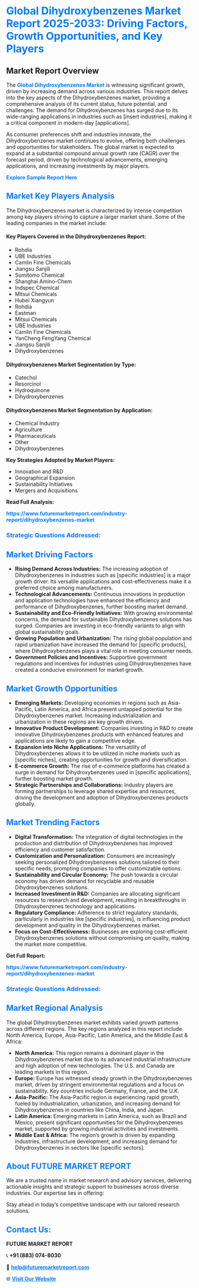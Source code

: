 <h1 style="color: #007BFF;">Global Dihydroxybenzenes Market Report 2025-2033: Driving Factors, Growth Opportunities, and Key Players</h1>

<section id="overview">
<h2>Market Report Overview</h2>
<p>The <a href="https://www.futuremarketreport.com/industry-report/dihydroxybenzenes-market" style="color: #007BFF; text-decoration: none;"><strong>Global Dihydroxybenzenes Market</strong></a> is witnessing significant growth, driven by increasing demand across various industries. This report delves into the key aspects of the Dihydroxybenzenes market, providing a comprehensive analysis of its current status, future potential, and challenges. The demand for Dihydroxybenzenes has surged due to its wide-ranging applications in industries such as [insert industries], making it a critical component in modern-day [applications].</p>
<p>As consumer preferences shift and industries innovate, the Dihydroxybenzenes market continues to evolve, offering both challenges and opportunities for stakeholders. The global market is expected to expand at a substantial compound annual growth rate (CAGR) over the forecast period, driven by technological advancements, emerging applications, and increasing investments by major players.</p>
</section>

<section id="overview">
<p><a href="https://www.futuremarketreport.com/request-sample/reportId=98568" style="color: #007BFF; text-decoration: none;"><strong>Explore Sample Report Here</strong></a></p>
</section>

<section id="key-players">
<h2 style="color: #007BFF;">Market Key Players Analysis</h2>
<p>The Dihydroxybenzenes market is characterized by intense competition among key players striving to capture a larger market share. Some of the leading companies in the market include:</p>
<h4>Key Players Covered in the Dihydroxybenzenes Report:</h4>
<ul><li>Rohdia</li><li>UBE Industries</li><li>Camlin Fine Chemicals</li><li>Jiangsu Sanjili</li><li>Sumitomo Chemical</li><li>Shanghai Amino-Chem</li><li>Indspec Chemical</li><li>Mitsui Chemicals</li><li>Hubei Xiangyun</li><li>Rohdia</li><li>Eastman</li><li>Mitsui Chemicals</li><li>UBE Industries</li><li>Camlin Fine Chemicals</li><li>YanCheng FengYang Chemical</li><li>Jiangsu Sanjili</li><li>Dihydroxybenzenes</li></ul>
<h4>Dihydroxybenzenes Market Segmentation by Type:</h4>
<ul><li>Catechol</li><li>Resorcinol</li><li>Hydroquinone</li><li>Dihydroxybenzenes</li></ul>

<h4>Dihydroxybenzenes Market Segmentation by Application:</h4>
<ul><li>Chemical Industry</li><li>Agriculture</li><li>Pharmaceuticals</li><li>Other</li><li>Dihydroxybenzenes</li></ul>
<p><strong>Key Strategies Adopted by Market Players:</strong></p>
<ul>
<li>Innovation and R&D</li>
<li>Geographical Expansion</li>
<li>Sustainability Initiatives</li>
<li>Mergers and Acquisitions</li>
</ul>
</section>

<section>
<p><strong>Read Full Analysis: </strong></p><a href="https://www.futuremarketreport.com/industry-report/dihydroxybenzenes-market" style="color: #007BFF; text-decoration: none;"><strong>https://www.futuremarketreport.com/industry-report/dihydroxybenzenes-market</strong></a>
<h3 style="color: #007BFF;">Strategic Questions Addressed:</h3>
</section>

<section id="driving-factors">
<h2 style="color: #007BFF;">Market Driving Factors</h2>
<ul>
<li><strong>Rising Demand Across Industries:</strong> The increasing adoption of Dihydroxybenzenes in industries such as [specific industries] is a major growth driver. Its versatile applications and cost-effectiveness make it a preferred choice among manufacturers.</li>
<li><strong>Technological Advancements:</strong> Continuous innovations in production and application technologies have enhanced the efficiency and performance of Dihydroxybenzenes, further boosting market demand.</li>
<li><strong>Sustainability and Eco-Friendly Initiatives:</strong> With growing environmental concerns, the demand for sustainable Dihydroxybenzenes solutions has surged. Companies are investing in eco-friendly variants to align with global sustainability goals.</li>
<li><strong>Growing Population and Urbanization:</strong> The rising global population and rapid urbanization have increased the demand for [specific products], where Dihydroxybenzenes plays a vital role in meeting consumer needs.</li>
<li><strong>Government Policies and Incentives:</strong> Supportive government regulations and incentives for industries using Dihydroxybenzenes have created a conducive environment for market growth.</li>
</ul>
</section>

<section id="growth-opportunities">
<h2 style="color: #007BFF;">Market Growth Opportunities</h2>
<ul>
<li><strong>Emerging Markets:</strong> Developing economies in regions such as Asia-Pacific, Latin America, and Africa present untapped potential for the Dihydroxybenzenes market. Increasing industrialization and urbanization in these regions are key growth drivers.</li>
<li><strong>Innovative Product Development:</strong> Companies investing in R&D to create innovative Dihydroxybenzenes products with enhanced features and applications are likely to gain a competitive edge.</li>
<li><strong>Expansion into Niche Applications:</strong> The versatility of Dihydroxybenzenes allows it to be utilized in niche markets such as [specific niches], creating opportunities for growth and diversification.</li>
<li><strong>E-commerce Growth:</strong> The rise of e-commerce platforms has created a surge in demand for Dihydroxybenzenes used in [specific applications], further boosting market growth.</li>
<li><strong>Strategic Partnerships and Collaborations:</strong> Industry players are forming partnerships to leverage shared expertise and resources, driving the development and adoption of Dihydroxybenzenes products globally.</li>
</ul>
</section>

<section id="trending-factors">
<h2 style="color: #007BFF;">Market Trending Factors</h2>
<ul>
<li><strong>Digital Transformation:</strong> The integration of digital technologies in the production and distribution of Dihydroxybenzenes has improved efficiency and customer satisfaction.</li>
<li><strong>Customization and Personalization:</strong> Consumers are increasingly seeking personalized Dihydroxybenzenes solutions tailored to their specific needs, prompting companies to offer customizable options.</li>
<li><strong>Sustainability and Circular Economy:</strong> The push towards a circular economy has driven demand for recyclable and reusable Dihydroxybenzenes solutions.</li>
<li><strong>Increased Investment in R&D:</strong> Companies are allocating significant resources to research and development, resulting in breakthroughs in Dihydroxybenzenes technology and applications.</li>
<li><strong>Regulatory Compliance:</strong> Adherence to strict regulatory standards, particularly in industries like [specific industries], is influencing product development and quality in the Dihydroxybenzenes market.</li>
<li><strong>Focus on Cost-Effectiveness:</strong> Businesses are exploring cost-efficient Dihydroxybenzenes solutions without compromising on quality, making the market more competitive.</li>
</ul>
</section>

<section>
<p><strong>Get Full Report: </strong></p><a href="https://www.futuremarketreport.com/industry-report/dihydroxybenzenes-market" style="color: #007BFF; text-decoration: none;"><strong>https://www.futuremarketreport.com/industry-report/dihydroxybenzenes-market</strong></a>
<h3 style="color: #007BFF;">Strategic Questions Addressed:</h3>
</section>


<section id="regional-analysis">
<h2 style="color: #007BFF;">Market Regional Analysis</h2>
<p>The global Dihydroxybenzenes market exhibits varied growth patterns across different regions. The key regions analyzed in this report include North America, Europe, Asia-Pacific, Latin America, and the Middle East & Africa:</p>
<ul>
<li><strong>North America:</strong> This region remains a dominant player in the Dihydroxybenzenes market due to its advanced industrial infrastructure and high adoption of new technologies. The U.S. and Canada are leading markets in this region.</li>
<li><strong>Europe:</strong> Europe has witnessed steady growth in the Dihydroxybenzenes market, driven by stringent environmental regulations and a focus on sustainability. Key countries include Germany, France, and the U.K.</li>
<li><strong>Asia-Pacific:</strong> The Asia-Pacific region is experiencing rapid growth, fueled by industrialization, urbanization, and increasing demand for Dihydroxybenzenes in countries like China, India, and Japan.</li>
<li><strong>Latin America:</strong> Emerging markets in Latin America, such as Brazil and Mexico, present significant opportunities for the Dihydroxybenzenes market, supported by growing industrial activities and investments.</li>
<li><strong>Middle East & Africa:</strong> The region’s growth is driven by expanding industries, infrastructure development, and increasing demand for Dihydroxybenzenes in sectors like [specific sectors].</li>
</ul>
</section>

<footer>
<h2 style="color: #007BFF;">About FUTURE MARKET REPORT</h2>
<p>We are a trusted name in market research and advisory services, delivering actionable insights and strategic support to businesses across diverse industries. Our expertise lies in offering:</p>

<p>Stay ahead in today’s competitive landscape with our tailored research solutions.</p>

<h2 style="color: #007BFF;">Contact Us:</h2>
<p><strong>FUTURE MARKET REPORT</strong></p>
<p>📞 <strong>+91 (883) 074-8030</strong></p>
<p>📧 <strong><a href="mailto:help@futuremarketreport.com" style="color: #007BFF;">help@futuremarketreport.com</a></strong></p>
<p>🌐 <strong><a href="https://www.futuremarketreport.com/" style="color: #007BFF;">Visit Our Website</a></strong></p>
</footer>
